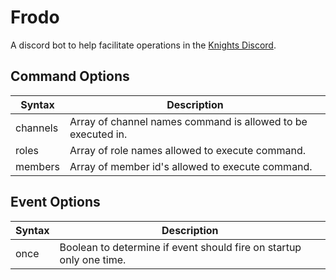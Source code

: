 # Frodo
A discord bot to help facilitate operations in the [Knights Discord](https://discord.gg/GbGZDWxdVD).

## Command Options
| Syntax | Description |
| ----------- | ----------- |
| channels | Array of channel names command is allowed to be executed in. |
| roles | Array of role names allowed to execute command. |
| members | Array of member id's allowed to execute command. |

## Event Options
| Syntax | Description |
| ----------- | ----------- |
| once | Boolean to determine if event should fire on startup only one time. |
